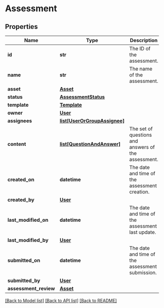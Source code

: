 # Assessment

## Properties
Name | Type | Description | Notes
------------ | ------------- | ------------- | -------------
**id** | **str** | The ID of the assessment. | 
**name** | **str** | The name of the assessment. | 
**asset** | [**Asset**](Asset.md) |  | [optional] 
**status** | [**AssessmentStatus**](AssessmentStatus.md) |  | 
**template** | [**Template**](Template.md) |  | 
**owner** | [**User**](User.md) |  | 
**assignees** | [**list[UserOrGroupAssignee]**](UserOrGroupAssignee.md) |  | 
**content** | [**list[QuestionAndAnswer]**](QuestionAndAnswer.md) | The set of questions and answers of the assessment. | 
**created_on** | **datetime** | The date and time of the assessment creation. | 
**created_by** | [**User**](User.md) |  | 
**last_modified_on** | **datetime** | The date and time of the assessment last update. | 
**last_modified_by** | [**User**](User.md) |  | 
**submitted_on** | **datetime** | The date and time of the assessment submission. | [optional] 
**submitted_by** | [**User**](User.md) |  | [optional] 
**assessment_review** | [**Asset**](Asset.md) |  | [optional] 

[[Back to Model list]](../README.md#documentation-for-models) [[Back to API list]](../README.md#documentation-for-api-endpoints) [[Back to README]](../README.md)

